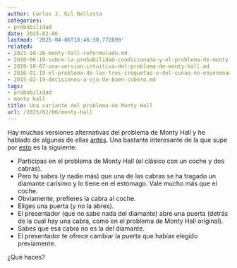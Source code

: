 ```yaml
---
author: Carlos J. Gil Bellosta
categories:
- probabilidad
date: 2025-02-06
lastmod: '2025-04-06T18:46:30.772899'
related:
- 2021-10-28-monty-hall-reformulado.md
- 2010-06-10-sobre-la-probabilidad-condicionada-y-el-problema-de-monty-hall.md
- 2019-10-07-una-version-intuitiva-del-problema-de-monty-hall.md
- 2016-01-19-el-problema-de-las-tres-croquetas-o-del-cunao-no-envenenao.md
- 2015-02-19-decisiones-a-ojo-de-buen-cubero.md
tags:
- probabilidad
- monty hall
title: Una variante del problema de Monty Hall
url: /2025/02/06/monty-hall
---
```


Hay muchas versiones alternativas del problema de Monty Hall y he hablado de algunas de ellas [antes](/tags/monty-hall/). Una bastante interesante de la que supe por [esto](https://www.astralcodexten.com/p/links-for-january-2025) es la siguiente:

- Participas en el problema de Monty Hall (el clásico con un coche y dos cabras).
- Pero tú sabes (y nadie más) que una de las cabras se ha tragado un diamante carísimo y lo tiene en el estómago. Vale mucho más que el coche.
- Obviamente, prefieres la cabra al coche.
- Eliges una puerta (y no la abres).
- El presentador (que no sabe nada del diamante) abre una puerta (detrás de la cual hay una cabra, como en el problema de Monty Hall original).
- Sabes que esa cabra no es la del diamante.
- El presentador te ofrece cambiar la puerta que habías elegido previamente.

¿Qué haces?